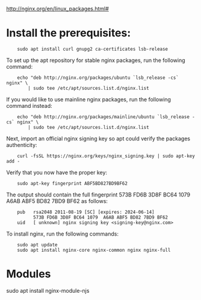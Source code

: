 http://nginx.org/en/linux_packages.html#
# Install the prerequisites:
```terminal
    sudo apt install curl gnupg2 ca-certificates lsb-release
```
To set up the apt repository for stable nginx packages, run the following command:
```terminal
    echo "deb http://nginx.org/packages/ubuntu `lsb_release -cs` nginx" \
        | sudo tee /etc/apt/sources.list.d/nginx.list
```
If you would like to use mainline nginx packages, run the following command instead:
```
    echo "deb http://nginx.org/packages/mainline/ubuntu `lsb_release -cs` nginx" \
        | sudo tee /etc/apt/sources.list.d/nginx.list
```
Next, import an official nginx signing key so apt could verify the packages authenticity:
```
    curl -fsSL https://nginx.org/keys/nginx_signing.key | sudo apt-key add -
```
Verify that you now have the proper key:
```
    sudo apt-key fingerprint ABF5BD827BD9BF62
```
The output should contain the full fingerprint 573B FD6B 3D8F BC64 1079 A6AB ABF5 BD82 7BD9 BF62 as follows:
```
    pub   rsa2048 2011-08-19 [SC] [expires: 2024-06-14]
          573B FD6B 3D8F BC64 1079  A6AB ABF5 BD82 7BD9 BF62
    uid   [ unknown] nginx signing key <signing-key@nginx.com>
```
To install nginx, run the following commands:
```
    sudo apt update
    sudo apt install nginx-core nginx-common nginx nginx-full
```

# Modules
sudo apt install nginx-module-njs